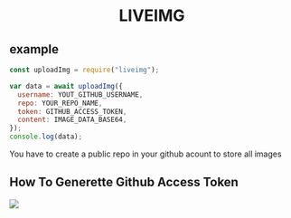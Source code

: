 <h1 align="center">LIVEIMG</h1>
<h2>example</h2>

```javascript
const uploadImg = require("liveimg");

var data = await uploadImg({
  username: YOUT_GITHUB_USERNAME,
  repo: YOUR_REPO_NAME,
  token: GITHUB_ACCESS_TOKEN,
  content: IMAGE_DATA_BASE64,
});
console.log(data);
```

<p>You have to create a public repo in your github acount to store all images</p>


<h2>How To Generette Github Access Token</h2>
<img src="https://user-images.githubusercontent.com/39475600/148953390-7d07cc59-ee32-479b-93d0-b9d2a8e38115.gif"/>
